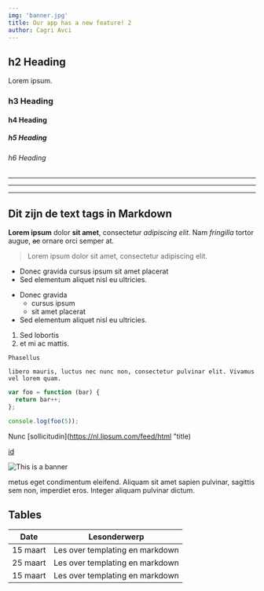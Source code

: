 ```yaml
---
img: 'banner.jpg'
title: Our app has a new feature! 2
author: Cagri Avci
---
```


## h2 Heading

Lorem ipsum.

### h3 Heading
#### h4 Heading
##### h5 Heading
###### h6 Heading

---
___

***

## Dit zijn de text tags in Markdown

**Lorem ipsum** dolor __sit amet__, consectetur *adipiscing elit*. Nam _fringilla_ tortor augue, ~~ac~~ ornare orci semper at.

> Lorem ipsum dolor sit amet, consectetur adipiscing elit.

- Donec gravida cursus ipsum sit amet placerat
- Sed elementum aliquet nisl eu ultricies.
+ Donec gravida
    - cursus ipsum
    - sit amet placerat
+ Sed elementum aliquet nisl eu ultricies.

1. Sed lobortis
2. et mi ac mattis.

`Phasellus`

```
libero mauris, luctus nec nunc non, consectetur pulvinar elit. Vivamus vel lorem quam.
```

``` js
var foo = function (bar) {
  return bar++;
};

console.log(foo(5));
```

Nunc [sollicitudin](https://nl.lipsum.com/feed/html "title)

[id]

![This is a banner](/assets/img/banner.jpg)

metus eget condimentum eleifend. Aliquam sit amet sapien pulvinar, sagittis sem non, imperdiet eros. Integer aliquam pulvinar dictum.

[id]: https://nl.lipsum.com/feed/html

## Tables

|Date|Lesonderwerp|
|----|----|
|15 maart| Les over templating en markdown |
|25 maart| Les over templating en markdown |
|15 maart| Les over templating en markdown |
